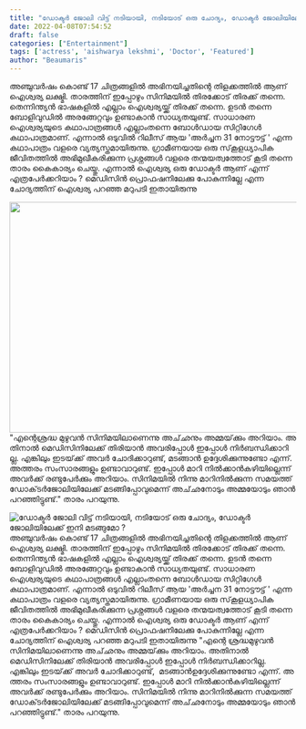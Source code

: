 ```yaml
---
title: "ഡോക്ടർ ജോലി വിട്ട് നടിയായി, നടിയോട് ഒരു ചോദ്യം, ഡോക്ടർ ജോലിയിലേക്ക് ഇനി മടങ്ങുമോ ?"
date: 2022-04-08T07:54:52
draft: false
categories: ["Entertainment"]
tags: ['actress', 'aishwarya lekshmi', 'Doctor', 'Featured']
author: "Beaumaris"
---
```


അഞ്ചുവർഷം കൊണ്ട് 17 ചിത്രങ്ങളിൽ അഭിനയിച്ചതിന്റെ തിളക്കത്തിൽ ആണ് ഐശ്വര്യ ലക്ഷ്മി. താരത്തിന് ഇപ്പോഴും സിനിമയിൽ തിരക്കോട് തിരക്ക് തന്നെ. തെന്നിന്ത്യൻ ഭാഷകളിൽ എല്ലാം ഐശ്വര്യയ്ക്ക് തിരക്ക് തന്നെ. ഉടൻ തന്നെ ബോളിവുഡിൽ അരങ്ങേറ്റവും ഉണ്ടാകാൻ സാധ്യതയുണ്ട്. സാധാരണ ഐശ്വര്യയുടെ കഥാപാത്രങ്ങൾ എല്ലാംതന്നെ ബോൾഡായ സിറ്റിഗേൾ കഥാപാത്രമാണ്. എന്നാൽ ഒടുവിൽ റിലീസ് ആയ 'അർച്ചന 31 നോട്ടൗട്ട് ' എന്ന കഥാപാത്രം വളരെ വ്യത്യസ്തമായിരുന്നു. ഗ്രാമീണയായ ഒരു സ്‌കൂളധ്യാപിക ജീവിതത്തിൽ അഭിമുഖീകരിക്കുന്ന പ്രശ്നങ്ങൾ വളരെ തന്മയത്വത്തോട് കൂടി തന്നെ താരം കൈകാര്യം ചെയ്തു. എന്നാൽ ഐശ്വര്യ ഒരു ഡോക്ടർ ആണ് എന്ന് എത്രപേർക്കറിയാം ? മെഡിസിൻ പ്രൊഫഷനിലേക്കു പോകുന്നില്ലേ എന്ന ചോദ്യത്തിന് ഐശ്വര്യ പറഞ്ഞ മറുപടി ഇതായിരുന്നു

<img class="size-full wp-image-328885 aligncenter" src="https://cdn.boolokam.com/articles/2022/04/gngngg.jpg" alt="" width="540" height="405" />"എ​​​ന്റെ​​​ ​​​ശ്ര​​​ദ്ധ​​​ ​​​മു​​​ഴു​​​വ​​​ൻ​​​ ​​​സിനിമയിലാണെന്നു ​​​അ​​​ച്‌​ഛ​​​നും​​​ ​​​അ​​​മ്മ​​​യ്‌​ക്കും​​​ ​​​അ​​​റി​​​യാം.​​​ ​​​അ​​​തി​​​നാ​​​ൽ​​​ ​​​മെഡിസിനിലേക്ക് തിരിയാൻ അവരിപ്പോൾ ഇ​​​പ്പോ​​​ൾ​​​ ​​​നി​​​ർ​​​ബ​​​ന്ധി​​​ക്കാ​​​റി​​​ല്ല.​​​ ​​​എങ്കിലും ഇ​​​ട​​​യ്‌​ക്ക് ​​​അവർ ചോ​​​ദി​​​ക്കാ​റു​ണ്ട്,​ ​​​ ​​​മ​​​ട​​​ങ്ങാ​​​ൻ​​​ ​​​ഉ​​​ദ്ദേ​​​ശി​​​ക്കു​​​ന്നു​​​ണ്ടോ​ ​എ​ന്ന്.​ ​​​അ​​​ത്ത​​​രം​​​ ​​​സം​​​സാ​​​ര​​​ങ്ങ​​​ളും​​​ ​​​ഉ​​​ണ്ടാ​​​വാ​​​റു​​​ണ്ട്.​​​ ​​​ഇ​​​പ്പോ​​​ൾ​​​ ​​​മാ​​​റി​​​ ​​​നി​​​ൽ​​​ക്കാ​​​ൻ​​​ ​​​ക​​​ഴി​​​യി​​​ല്ലെ​​​ന്ന് ​​​അവർക്ക് ര​​​ണ്ടു​​​പേ​​​ർ​​​ക്കും​​​ ​​​അ​​​റി​​​യാം.​​​ ​​​സി​​​നി​​​മ​​​യി​​​ൽ​​​ ​​​നി​​​ന്നു​​​ ​​​മാ​​​റി​​​നി​​​ൽ​​​ക്കു​​​ന്ന​​​ ​​​സ​​​മ​​​യ​​​ത്ത് ​​​ഡോ​​​ക്‌​ട​​​ർ​​​ ​​​ജോ​​​ലി​​​യി​​​ലേ​​​ക്ക് ​​​മ​​​ട​​​ങ്ങി​​​പ്പോ​​​വു​​​മെ​​​ന്ന് ​​​അ​​​ച്‌​ഛ​​​നോ​​​ടും​​​ ​​​അ​​​മ്മ​​​യോ​​​ടും​​​ ​​​ഞാൻ പ​​​റ​​​ഞ്ഞി​​​ട്ടു​​​ണ്ട്." താരം പറയുന്നു.


![ഡോക്ടർ ജോലി വിട്ട് നടിയായി, നടിയോട് ഒരു ചോദ്യം, ഡോക്ടർ ജോലിയിലേക്ക് ഇനി മടങ്ങുമോ ?](https://cdn.boolokam.com/articles/2022/04/gngngg.jpg)അഞ്ചുവർഷം കൊണ്ട് 17 ചിത്രങ്ങളിൽ അഭിനയിച്ചതിന്റെ തിളക്കത്തിൽ ആണ് ഐശ്വര്യ ലക്ഷ്മി. താരത്തിന് ഇപ്പോഴും സിനിമയിൽ തിരക്കോട് തിരക്ക് തന്നെ. തെന്നിന്ത്യൻ ഭാഷകളിൽ എല്ലാം ഐശ്വര്യയ്ക്ക് തിരക്ക് തന്നെ. ഉടൻ തന്നെ ബോളിവുഡിൽ അരങ്ങേറ്റവും ഉണ്ടാകാൻ സാധ്യതയുണ്ട്. സാധാരണ ഐശ്വര്യയുടെ കഥാപാത്രങ്ങൾ എല്ലാംതന്നെ ബോൾഡായ സിറ്റിഗേൾ കഥാപാത്രമാണ്. എന്നാൽ ഒടുവിൽ റിലീസ് ആയ 'അർച്ചന 31 നോട്ടൗട്ട് ' എന്ന കഥാപാത്രം വളരെ വ്യത്യസ്തമായിരുന്നു. ഗ്രാമീണയായ ഒരു സ്‌കൂളധ്യാപിക ജീവിതത്തിൽ അഭിമുഖീകരിക്കുന്ന പ്രശ്നങ്ങൾ വളരെ തന്മയത്വത്തോട് കൂടി തന്നെ താരം കൈകാര്യം ചെയ്തു. എന്നാൽ ഐശ്വര്യ ഒരു ഡോക്ടർ ആണ് എന്ന് എത്രപേർക്കറിയാം ? മെഡിസിൻ പ്രൊഫഷനിലേക്കു പോകുന്നില്ലേ എന്ന ചോദ്യത്തിന് ഐശ്വര്യ പറഞ്ഞ മറുപടി ഇതായിരുന്നു "എ​​​ന്റെ​​​ ​​​ശ്ര​​​ദ്ധ​​​ ​​​മു​​​ഴു​​​വ​​​ൻ​​​ ​​​സിനിമയിലാണെന്നു ​​​അ​​​ച്‌​ഛ​​​നും​​​ ​​​അ​​​മ്മ​​​യ്‌​ക്കും​​​ ​​​അ​​​റി​​​യാം.​​​ ​​​അ​​​തി​​​നാ​​​ൽ​​​ ​​​മെഡിസിനിലേക്ക് തിരിയാൻ അവരിപ്പോൾ ഇ​​​പ്പോ​​​ൾ​​​ ​​​നി​​​ർ​​​ബ​​​ന്ധി​​​ക്കാ​​​റി​​​ല്ല.​​​ ​​​എങ്കിലും ഇ​​​ട​​​യ്‌​ക്ക് ​​​അവർ ചോ​​​ദി​​​ക്കാ​റു​ണ്ട്,​ ​​​ ​​​മ​​​ട​​​ങ്ങാ​​​ൻ​​​ ​​​ഉ​​​ദ്ദേ​​​ശി​​​ക്കു​​​ന്നു​​​ണ്ടോ​ ​എ​ന്ന്.​ ​​​അ​​​ത്ത​​​രം​​​ ​​​സം​​​സാ​​​ര​​​ങ്ങ​​​ളും​​​ ​​​ഉ​​​ണ്ടാ​​​വാ​​​റു​​​ണ്ട്.​​​ ​​​ഇ​​​പ്പോ​​​ൾ​​​ ​​​മാ​​​റി​​​ ​​​നി​​​ൽ​​​ക്കാ​​​ൻ​​​ ​​​ക​​​ഴി​​​യി​​​ല്ലെ​​​ന്ന് ​​​അവർക്ക് ര​​​ണ്ടു​​​പേ​​​ർ​​​ക്കും​​​ ​​​അ​​​റി​​​യാം.​​​ ​​​സി​​​നി​​​മ​​​യി​​​ൽ​​​ ​​​നി​​​ന്നു​​​ ​​​മാ​​​റി​​​നി​​​ൽ​​​ക്കു​​​ന്ന​​​ ​​​സ​​​മ​​​യ​​​ത്ത് ​​​ഡോ​​​ക്‌​ട​​​ർ​​​ ​​​ജോ​​​ലി​​​യി​​​ലേ​​​ക്ക് ​​​മ​​​ട​​​ങ്ങി​​​പ്പോ​​​വു​​​മെ​​​ന്ന് ​​​അ​​​ച്‌​ഛ​​​നോ​​​ടും​​​ ​​​അ​​​മ്മ​​​യോ​​​ടും​​​ ​​​ഞാൻ പ​​​റ​​​ഞ്ഞി​​​ട്ടു​​​ണ്ട്." താരം പറയുന്നു.
